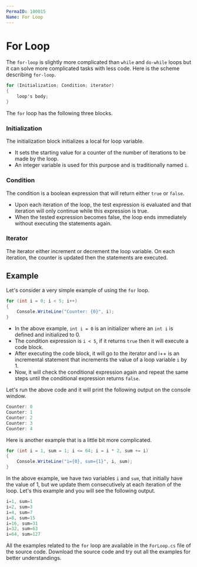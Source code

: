 ```yaml
---
PermaID: 100015
Name: For Loop
---
```


# For Loop

The `for-loop` is slightly more complicated than `while` and `do-while` loops but it can solve more complicated tasks with less code. Here is the scheme describing `for-loop`.

```csharp
for (Initialization; Condition; iterator)
{
    loop's body;
}
```

The `for` loop has the following three blocks.

### Initialization 

The initialization block initializes a local for loop variable. 

 - It sets the starting value for a counter of the number of iterations to be made by the loop. 
 - An integer variable is used for this purpose and is traditionally named `i`.

### Condition 

The condition is a boolean expression that will return either `true` or `false`. 

 - Upon each iteration of the loop, the test expression is evaluated and that iteration will only continue while this expression is true. 
 - When the tested expression becomes false, the loop ends immediately without executing the statements again.

### Iterator

The iterator either increment or decrement the loop variable. On each iteration, the counter is updated then the statements are executed.

## Example

Let's consider a very simple example of using the `for` loop. 

```csharp
for (int i = 0; i < 5; i++)
{
    Console.WriteLine("Counter: {0}", i);
}
```

 - In the above example, `int i = 0` is an initializer where an `int i` is defined and initialized to 0. 
 - The condition expression is `i < 5`, if it returns `true` then it will execute a code block. 
 - After executing the code block, it will go to the iterator and i++ is an incremental statement that increments the value of a loop variable `i` by 1. 
 - Now, it will check the conditional expression again and repeat the same steps until the conditional expression returns `false`. 

Let's run the above code and it will print the following output on the console window.

```csharp
Counter: 0
Counter: 1
Counter: 2
Counter: 3
Counter: 4
```

Here is another example that is a little bit more complicated. 

```csharp
for (int i = 1, sum = 1; i <= 64; i = i * 2, sum += i)
{
    Console.WriteLine("i={0}, sum={1}", i, sum);
}
```

In the above example, we have two variables `i` and `sum`, that initially have the value of 1, but we update them consecutively at each iteration of the loop. Let's this example and you will see the following output.

```csharp
i=1, sum=1
i=2, sum=3
i=4, sum=7
i=8, sum=15
i=16, sum=31
i=32, sum=63
i=64, sum=127
```

All the examples related to the `for` loop are available in the `ForLoop.cs` file of the source code. Download the source code and try out all the examples for better understandings.